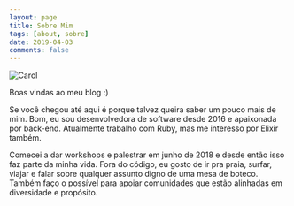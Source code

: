 ```yaml
---
layout: page
title: Sobre Mim
tags: [about, sobre]
date: 2019-04-03
comments: false
---
```


![Carol](/blog/assets/img/carol.png)

Boas vindas ao meu blog :)

Se você chegou até aqui é porque talvez queira saber um pouco mais de mim. Bom, eu sou desenvolvedora de software desde 2016 e apaixonada por back-end. Atualmente trabalho com Ruby, mas me interesso por Elixir também.

Comecei a dar workshops e palestrar em junho de 2018 e desde então isso faz parte da minha vida. Fora do código, eu gosto de ir pra praia, surfar, viajar e falar sobre qualquer assunto digno de uma mesa de boteco. Também faço o possível para apoiar comunidades que estão alinhadas em diversidade e propósito.

<!-- {% capture images %}
    https://static.imasters.com.br/wp-content/uploads/2018/10/06134753/palco.jpg
{% endcapture %}
{% include gallery images=images caption="Intercon 2018" cols=2 %} -->
